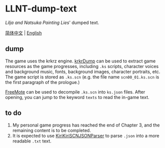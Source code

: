 # LLNT-dump-text

*Lilja and Natsuka Painting Lies*' dumped text.

[简体中文](README.md) | [English](README-en.md)

## dump

The game uses the krkrz engine. [krkrDump](https://github.com/crskycode/KrkrDump) can be used to extract game resources as the game progresses, including `.ks` scripts, character voices and background music, fonts, background images, character portraits, etc. The game script is stored as `.ks.scn` (e.g. the file name `scn00_01.ks.scn` is the first paragraph of the prologue.)

[FreeMote](https://github.com/UlyssesWu/FreeMote) can be used to decompile `.ks.scn` into `ks.json` files. After opening, you can jump to the keyword `texts` to read the in-game text.

## to do

1. My personal game progress has reached the end of Chapter 3, and the remaining content is to be completed.
2. It is expected to use [KiriKiriSCNJSONParser](https://github.com/HoodedTissue/KiriKiriSCNJSONParser) to parse `.json` into a more readable `.txt` text.
